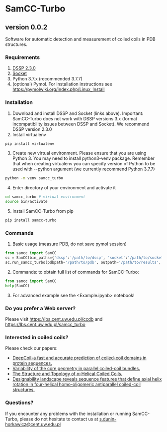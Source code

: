 # SamCC-Turbo
## version 0.0.2

Software for automatic detection and measurement of coiled coils in PDB structures.

### Requirements
1. [DSSP 2.3.0](https://github.com/cmbi/dssp/releases)
2. [Socket](http://coiledcoils.chm.bris.ac.uk/socket/)
3. Python 3.7.x (recommended 3.7.7)
4. (optional) Pymol. For installation instructions see <https://pymolwiki.org/index.php/Linux_Install>

### Installation
1. Download and install DSSP and Socket (links above). Important: SamCC-Turbo does not work with DSSP versions 3.x (format incompatibility issues between DSSP and Socket). We recommend DSSP version 2.3.0
2. Install virtualenv
```bash
pip install virtualenv
```
3. Create new virtual environment. Please ensure that you are using Python 3. You may need to install python3-venv package. Remember that when creating virtualenv you can specify version of Python to be used with --python argument (we currently recommend Python 3.7.7)
```bash
python -m venv samcc_turbo
```
4. Enter directory of your environment and activate it
```bash
cd samcc_turbo # virtual environment
source bin/activate
```
5. Install SamCC-Turbo from pip
```bash
pip install samcc-turbo
```

### Commands
1. Basic usage (measure PDB, do not save pymol session)
```python
from samcc import SamCC
sc = SamCC(bin_paths={'dssp':'/path/to/dssp', 'socket':'/path/to/socket'})
sc.run_samcc_turbo(pdbpath='/path/to/pdb', outpath='/path/to/results',  save_pse=False) # to save pymol session change save_pse to True
```

2. Commands: to obtain full list of commands for SamCC-Turbo:
```python
from samcc import SamCC
help(SamCC)
```

3. For advanced example see the <Example.ipynb> notebook!

### Do you prefer a Web server?
Please visit <https://lbs.cent.uw.edu.pl/ccdb> and <https://lbs.cent.uw.edu.pl/samcc_turbo>

### Interested in coiled coils?
Please check our papers:
* [DeepCoil-a fast and accurate prediction of coiled-coil domains in protein sequences.](https://www.ncbi.nlm.nih.gov/pubmed/30601942)
* [Variability of the core geometry in parallel coiled-coil bundles.](https://www.ncbi.nlm.nih.gov/pubmed/30042011)
* [The Structure and Topology of α-Helical Coiled Coils.](https://www.ncbi.nlm.nih.gov/pubmed/28101860)
* [Designability landscape reveals sequence features that define axial helix rotation in four-helical homo-oligomeric antiparallel coiled-coil structures.](https://www.ncbi.nlm.nih.gov/pubmed/25278129)

### Questions?
If you encounter any problems with the installation or running SamCC-Turbo, please do not hesitate to contact us at <s.dunin-horkawicz@cent.uw.edu.pl>

